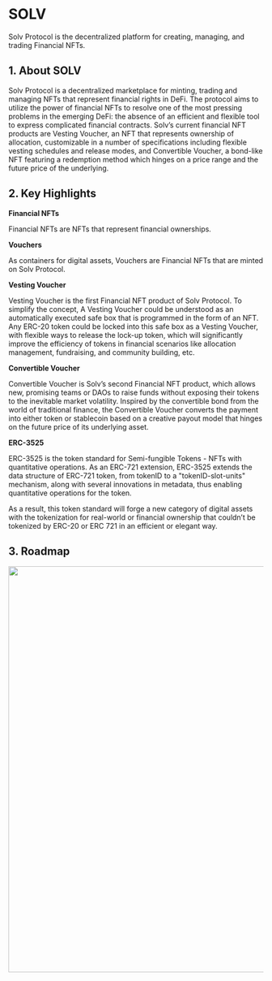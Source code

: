 # SOLV

Solv Protocol is the decentralized platform for creating, managing, and trading Financial NFTs.



## 1. About SOLV

Solv Protocol is a decentralized marketplace for minting, trading and managing NFTs that represent financial rights in DeFi. The protocol aims to utilize the power of financial NFTs to resolve one of the most pressing problems in the emerging DeFi: the absence of an efficient and flexible tool to express complicated financial contracts. 
Solv’s current financial NFT products are Vesting Voucher, an NFT that represents ownership of allocation, customizable in a number of specifications including flexible vesting schedules and release modes, and Convertible Voucher, a bond-like NFT featuring a redemption method which hinges on a price range and the future price of the underlying.



## 2. Key Highlights

**Financial NFTs**

Financial NFTs are NFTs that represent financial ownerships.



**Vouchers**

As containers for digital assets, Vouchers are Financial NFTs that are minted on Solv Protocol.



**Vesting Voucher**

Vesting Voucher is the first Financial NFT product of Solv Protocol. To simplify the concept, A Vesting Voucher could be understood as an automatically executed safe box that is programmed in the form of an NFT. Any ERC-20 token could be locked into this safe box as a Vesting Voucher, with flexible ways to release the lock-up token, which will significantly improve the efficiency of tokens in financial scenarios like allocation management, fundraising, and community building, etc.



**Convertible Voucher**

Convertible Voucher is Solv’s second Financial NFT product, which allows new, promising teams or DAOs to raise funds without exposing their tokens to the inevitable market volatility. Inspired by the convertible bond from the world of traditional finance, the Convertible Voucher converts the payment into either token or stablecoin based on a creative payout model that hinges on the future price of its underlying asset.





**ERC-3525**



ERC-3525 is the token standard for Semi-fungible Tokens - NFTs with quantitative operations. As an ERC-721 extension, ERC-3525 extends the data structure of ERC-721 token, from tokenID to a "tokenID-slot-units" mechanism, along with several innovations in metadata, thus enabling quantitative operations for the token.

As a result, this token standard will forge a new category of digital assets with the tokenization for real-world or financial ownership that couldn’t be tokenized by ERC-20 or ERC 721 in an efficient or elegant way.





## 3. Roadmap

<img src="https://ic-market-projects.solv.finance/images/SOLV/SOLV-Roadmap.jpg" width="800px" style="margin: 0 auto;" />


